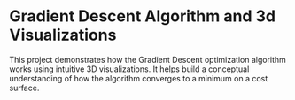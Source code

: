 # Gradient Descent Algorithm and 3d Visualizations

This project demonstrates how the Gradient Descent optimization algorithm works using intuitive 3D visualizations. It helps build a conceptual understanding of how the algorithm converges to a minimum on a cost surface.
